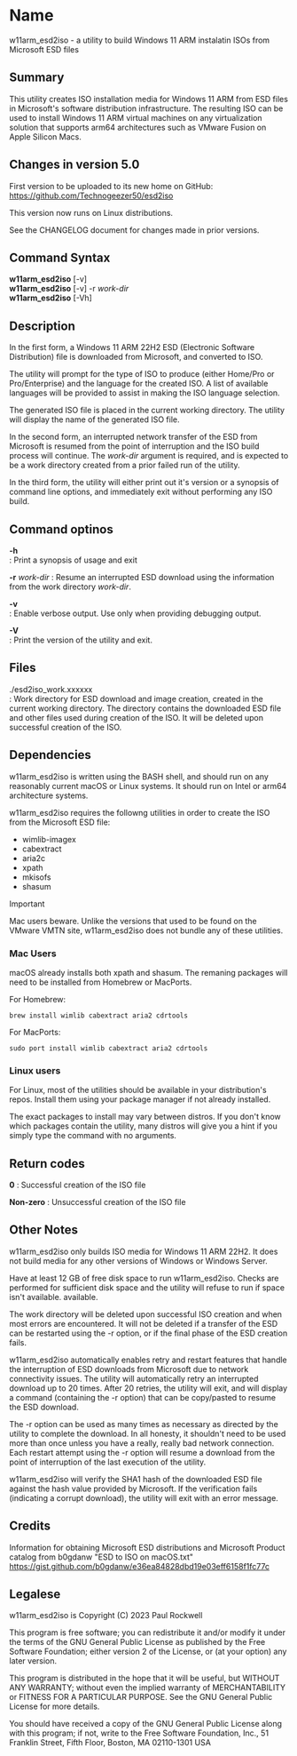 # Name
w11arm_esd2iso - a utility to build Windows 11 ARM instalatin ISOs from Microsoft ESD files

## Summary

This utility creates ISO installation media for Windows 11 ARM from 
ESD files in Microsoft's software distribution infrastructure.
The resulting ISO can be used to install Windows 11 ARM virtual machines on any
virtualization solution that supports arm64 architectures such as VMware Fusion on
Apple Silicon Macs. 

## Changes in version 5.0

First version to be uploaded to its new home on GitHub:
		https://github.com/Technogeezer50/esd2iso
	
This version now runs on Linux distributions.
		
See the CHANGELOG document for changes made in prior versions.

## Command Syntax
**w11arm_esd2iso** [-v]\
**w11arm_esd2iso** [-v] -r *work-dir*\
**w11arm_esd2iso** [-Vh]

## Description
In the first form, a Windows 11 ARM 22H2 ESD (Electronic 
Software Distribution) file is downloaded from Microsoft,
and converted to ISO.
	
The utility will prompt for the type of ISO to produce 
(either Home/Pro or Pro/Enterprise) and the language for the created ISO. A list of
available languages will be provided to assist in making the ISO language selection. 

The generated ISO file is placed in the current working directory. The utility
will display the name of the generated ISO file.

In the second form, an interrupted network transfer of the ESD
from Microsoft is resumed from the point of interruption and the ISO build process
will continue. The *work-dir* argument is required, 
and is expected to be a work directory created from a prior failed run of the utility.

In the third form, the utility will either print out it's version or a synopsis of 
command line options, and immediately exit without performing any ISO build.
	
## Command optinos

**-h**		
: Print a synopsis of usage and exit

**-r** *work-dir*
: Resume an interrupted ESD download using the information from the work directory
*work-dir*. 
	
**-v**	
: Enable verbose output. Use only when providing debugging output.

**-V**	
: Print the version of the utility and exit.


## Files
./esd2iso_work.xxxxxx	
: Work directory for ESD download and image creation, created in the current 
working directory. The directory contains the downloaded ESD file and other files used during creation of the ISO. It will be deleted upon successful creation of the ISO.


## Dependencies
w11arm_esd2iso is written using the BASH shell, and should run on any reasonably current macOS or Linux systems. It should 
run on Intel or arm64 architecture systems.

w11arm_esd2iso requires the followng utilities in order to create the ISO from the Microsoft ESD file:
* wimlib-imagex
* cabextract
* aria2c
* xpath
* mkisofs
* shasum

> [!IMPORTANT]
> Mac users beware. Unlike the versions that used to be found on the VMware VMTN site, w11arm_esd2iso does not bundle any of these utilities.

### Mac Users
macOS already installs both xpath and shasum. The remaning packages will need to be installed from Homebrew or MacPorts.

For Homebrew:
```
brew install wimlib cabextract aria2 cdrtools
```
For MacPorts:
```
sudo port install wimlib cabextract aria2 cdrtools
```
### Linux users

For Linux, most of the utilities should be available in your distribution's repos.
Install them using your package manager if not already installed. 

The exact packages to install may vary between distros. If you don't know which packages contain the utility, many
distros will give you a hint if you simply type the command with no arguments. 

## Return codes
**0**	: Successful creation of the ISO file

**Non-zero** 	: Unsuccessful creation of the ISO file
	
## Other Notes

w11arm_esd2iso only builds ISO media for Windows 11 ARM 22H2. It does not build media 
for any other versions of Windows or Windows Server.

Have at least 12 GB of free disk space to run w11arm_esd2iso. Checks are performed for
sufficient disk space and the utility will refuse to run if space isn't available.
available. 

The work directory will be deleted upon successful ISO creation and when most 
errors are encountered. It will not be deleted if a transfer of the ESD can be
restarted using the -r option, or if the final phase of the ESD creation
fails.  

w11arm_esd2iso automatically enables retry and restart features that handle the interruption 
of ESD downloads from Microsoft due to network connectivity issues.  The 
utility will automatically retry an interrupted download up to 20 times. After 20 retries,
the utility will exit, and will display a command (containing the -r option) that can be 
copy/pasted to resume the ESD download. 

The -r option can be used as many times as necessary as directed by the utility to 
complete the download. In all honesty, it shouldn't need to be used more than 
once unless you have a really, really bad network connection. Each restart attempt
using the -r option will resume a download from the point of interruption of the
last execution of the utility. 

w11arm_esd2iso will verify the SHA1 hash of the downloaded ESD file against the hash value
provided by Microsoft. If the verification fails (indicating a corrupt
download), the utility will exit with an error message.

## Credits
Information for obtaining Microsoft ESD distributions and
Microsoft Product catalog from b0gdanw "ESD to ISO on macOS.txt" 
https://gist.github.com/b0gdanw/e36ea84828dbd19e03eff6158f1fc77c

## Legalese

w11arm_esd2iso is Copyright (C) 2023 Paul Rockwell

This program is free software; you can redistribute it and/or modify
it under the terms of the GNU General Public License as published by
the Free Software Foundation; either version 2 of the License, or
(at your option) any later version.

This program is distributed in the hope that it will be useful,
but WITHOUT ANY WARRANTY; without even the implied warranty of
MERCHANTABILITY or FITNESS FOR A PARTICULAR PURPOSE.  See the
GNU General Public License for more details.

You should have received a copy of the GNU General Public License
along with this program; if not, write to the Free Software
Foundation, Inc., 51 Franklin Street, Fifth Floor, Boston, MA 02110-1301 USA

